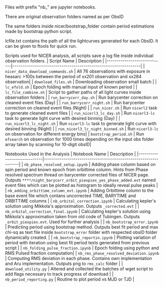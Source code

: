 Files with prefix "nb_" are jupyter notebooks.

There are original observation folders named as per ObsID

The same folders inside nicer/bootstrap_folder contain period estimations made by bootstrap python script. 

lcfile.txt contains the path of all the lightcurves generated for each ObsID. It can be given to ftools for quick run. 

Scripts used for NICER analysis, all scripts save a log file inside individual observation folders.
| Script Name                 | Description                                                     |
|-----------------------------|-----------------------------------------------------------------|
| `nicer_data_download_commands.sh` | All 76 observations with exposure in heasarc >100s between the period of xx201 observation and xx284 observation|
| `download_files.sh`          | Downloading observation small batch                                  |
| `lc_efold.sh`               | Epoch folding with manual input of known period                 |
| `lc_file_combine.sh`        | Script to gather paths of all light curves inside observation folders |
| `run_barrycorr_day.sh`      | Run barycenter correction on cleaned event files (Day)          |
| `run_barrycorr_night.sh`    | Run barycenter correction on cleaned event files (Night)        |
| `run_nicer.sh`              | Run `nicerl2` task to generate cleaned event files              |
| `run_nicerl3_lc_day.sh`     | Run `nicerl3-lc` task to generate light curve with desired binning (Day) |
| `run_nicerl3_lc_night.sh`   | Run `nicerl3-lc` task to generate light curve with desired binning (Night) |
| `run_nicerl3_lc_night_binned.sh` | Run `nicerl3-lc`  on observation for different energy bins|
| `bootstrap_period.sh` | Run `efsearch` on observation for 1000 times depending on the input obs folder array taken by scanning for 10-digit obsID|


Notebooks Used in the Analysis
| Notebook Name                 | Description                                                     |
|-----------------------------|-----------------------------------------------------------------|
| `nb_phase_resolved_setup.ipynb`               | Adding phase column based on spin period and known epoch from orbittime column. Hints from Phase resolved spectrum thread on barycenter corrected files of NICER page. Outputs `****/night_barycorr_orbit_piexpiex_yes_phase_added.evt` named event files which can be plotted as histogram to ideally reveal pulse peaks       |
| `nb_adding_orbittime_column_evt.ipynb`               | Adding Orbittime column to the base event file which contans uncorrected TIME, BARYTIME and ORBITTIME columns       |
| `nb_orbital_correction.ipynb`               | Calculating kepler's solution using Mikkola's approximation. Outputs `_corrected.evt`       |
| `nb_orbital_correction_final.ipynb`               | Calculating kepler's solution using Mikkola's approximation taken from old code of Tubingen. Outputs `_orbit_piexpiex.evt`. Used for further analysis     |
| `nb_bootstrap_error.ipynb`          | Predicting period using bootstrap method. Outputs best fit period and max chi-sq as text file inside `bootstrap_error` folder with respected obsID folder dynamically created.                               |
| `nb_bootstrap_reportin.ipynb`               | Plotting variation of period with iteration using best fit period texts generated from previous script                 |
| `nb_folding_pulse_fraction.ipynb`        | Epoch folding using python and RMS Pulsed fraction computation|
| `nb_rms_phase_resolved_deviation.ipynb`        | Computing RMS deviation in each phase. Contains own implementation and Aru implementation. Outputs png to `rms_calc` folder |
| `download_utility.py`        | Altered and collected the batches of wget script to add flags necessary to track progress of download |
| `nb_period_reporting.py`        | Routine to plot period vs MJD or TJD |
